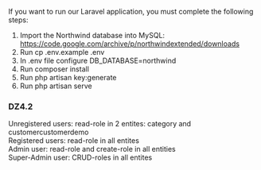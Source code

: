 If you want to run our Laravel application, you must complete the following steps:

1. Import the Northwind database into MySQL: https://code.google.com/archive/p/northwindextended/downloads
2. Run cp .env.example .env
3. In .env file configure DB_DATABASE=northwind
4. Run composer install
5. Run php artisan key:generate
6. Run php artisan serve

<h3>DZ4.2</h3>
Unregistered users: read-role in 2 entites: category and customercustomerdemo<br/>
Registered users: read-role in all entites<br/>
Admin user: read-role and create-role in all entities<br/>
Super-Admin user: CRUD-roles in all entites<br/>
